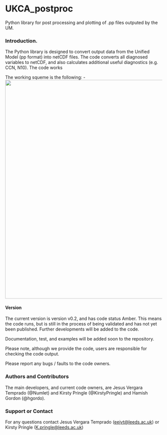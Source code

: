 # UKCA_postproc

Python library for post processing and plotting of .pp files outputed by the UM.

### Introduction.

The Python library is designed to convert output data from the Unified Model (pp format) into netCDF files.  The code converts all diagnosed variables to netCDF, and also calculates additional useful diagnostics (e.g. CCN, N10).  The code works 


The working squeme is the following:
-<img height='700' src='http://www.imageurl.ir/images/04941817947862852344.png'/>

#### Version

The current version is version v0.2, and has code status Amber.  This means the code runs, but is still in the process of being validated and has not yet been published. Further developments will be added to the code.

Documentation, test, and examples will be added soon to the repository.

Please note, although we provide the code, users are responsible for checking the code output.  

Please report any bugs / faults to the code owners.


### Authors and Contributors
The main developers, and current code owners, are Jesus Vergara Temprado (@Numlet) and Kirsty Pringle (@KirstyPringle) and Hamish Gordon (@hgordo). 


### Support or Contact
For any questions contact Jesus Vergara Temprado (eejvt@leeds.ac.uk) or Kirsty Pringle (K.pringle@leeds.ac.uk)

